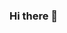 ### Hi there 👋

<!--
**HeimanPictures/HeimanPictures** is a ✨ _special_ ✨ repository because its `README.md` (this file) appears on your GitHub profile.

Here are some ideas to get you started:


[<p align="center">
<img src="https://telegra.ph/file/648410b02a13360e5272a.jpg">](https://telegram.dog/HeimanCreation)

## I am [ Heiman-Creation ](https://telegram.dog/HeimanCreation)

- 🔭 I’m currently working on telegram botz

- 🌱 I’m currently learning python

- 👯 I’m looking to collaborate on 🤷🏻‍♂️

- 🧑‍🤝‍🧑 Having Collaboration with few Fellows Like [AlenTL](https://www.github.com/AlenTL)

- 🤔 I’m looking for help with ...

- 📫 How to reach me: [ Heiman Creation ](https://telegram.dog/HeimanCreation)(Telegram)

### Available 👇

[![Heiman Pictures Telegram](https://cdn.jsdelivr.net/npm/simple-icons@3.2.0/icons/telegram.svg)](https://telegram.dog/heimancreatiin)


![Profile Views](https://hits.seeyoufarm.com/api/count/incr/badge.svg?url=https://github.com/HeimanPictures/&title=Profile%20Views)


### Skills 👨‍💻
![Python](https://cdn.jsdelivr.net/npm/simple-icons@3.2.0/icons/python.svg)


### Status 📈

![Github Stats](https://github-readme-stats.vercel.app/api?username=HeimanPictures&show_icons=true&title_color=333&icon_color=333&include_all_commits=true&theme=onedark&cache_seconds=86400)
